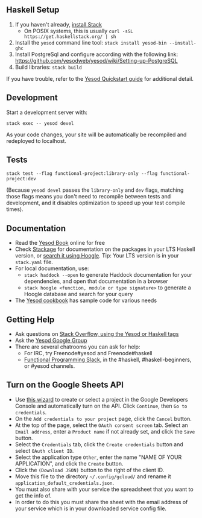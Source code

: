 ## Haskell Setup

1. If you haven't already, [install Stack](https://haskell-lang.org/get-started)
	* On POSIX systems, this is usually `curl -sSL https://get.haskellstack.org/ | sh`
2. Install the `yesod` command line tool: `stack install yesod-bin --install-ghc`
3. Install PostgreSql and configure according with the following link: https://github.com/yesodweb/yesod/wiki/Setting-up-PostgreSQL
4. Build libraries: `stack build`

If you have trouble, refer to the [Yesod Quickstart guide](https://www.yesodweb.com/page/quickstart) for additional detail.

## Development

Start a development server with:

```
stack exec -- yesod devel
```

As your code changes, your site will be automatically be recompiled and redeployed to localhost.

## Tests

```
stack test --flag functional-project:library-only --flag functional-project:dev
```

(Because `yesod devel` passes the `library-only` and `dev` flags, matching those flags means you don't need to recompile between tests and development, and it disables optimization to speed up your test compile times).

## Documentation

* Read the [Yesod Book](https://www.yesodweb.com/book) online for free
* Check [Stackage](http://stackage.org/) for documentation on the packages in your LTS Haskell version, or [search it using Hoogle](https://www.stackage.org/lts/hoogle?q=). Tip: Your LTS version is in your `stack.yaml` file.
* For local documentation, use:
	* `stack haddock --open` to generate Haddock documentation for your dependencies, and open that documentation in a browser
	* `stack hoogle <function, module or type signature>` to generate a Hoogle database and search for your query
* The [Yesod cookbook](https://github.com/yesodweb/yesod-cookbook) has sample code for various needs

## Getting Help

* Ask questions on [Stack Overflow, using the Yesod or Haskell tags](https://stackoverflow.com/questions/tagged/yesod+haskell)
* Ask the [Yesod Google Group](https://groups.google.com/forum/#!forum/yesodweb)
* There are several chatrooms you can ask for help:
	* For IRC, try Freenode#yesod and Freenode#haskell
	* [Functional Programming Slack](https://fpchat-invite.herokuapp.com/), in the #haskell, #haskell-beginners, or #yesod channels.

## Turn on the Google Sheets API

* Use [this wizard](https://console.developers.google.com/start/api?id=sheets.googleapis.com&hl=pt-br) to create or select a project in the Google Developers Console and automatically turn on the API. Click `Continue`, then `Go to credentials`.
* On the `Add credentials to your project` page, click the `Cancel` button.
* At the top of the page, select the `OAuth consent screen` tab. Select an `Email address`, enter a `Product name` if not already set, and click the `Save` button.
* Select the `Credentials` tab, click the `Create credentials` button and select `OAuth client ID`.
* Select the application type `Other`, enter the name "NAME OF YOUR APPLICATION", and click the `Create` button.
* Click the `(Download JSON)` button to the right of the client ID.
* Move this file to the directory `~/.config/gcloud/` and rename it `application_default_credentials.json`.
* You must also share with your service the spreadsheet that you want to get the info of.
* In order to do this you must share the sheet with the email address of your service which is in your downloaded service config file.
